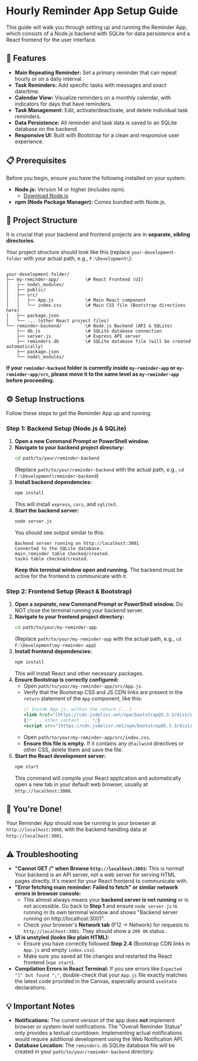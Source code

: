 # Hourly Reminder App Setup Guide

This guide will walk you through setting up and running the Reminder App, which consists of a Node.js backend with SQLite for data persistence and a React frontend for the user interface.

## 🚀 Features

* **Main Repeating Reminder:** Set a primary reminder that can repeat hourly or on a daily interval.
* **Task Reminders:** Add specific tasks with messages and exact date/time.
* **Calendar View:** Visualize reminders on a monthly calendar, with indicators for days that have reminders.
* **Task Management:** Edit, activate/deactivate, and delete individual task reminders.
* **Data Persistence:** All reminder and task data is saved to an SQLite database on the backend.
* **Responsive UI:** Built with Bootstrap for a clean and responsive user experience.

## 📋 Prerequisites

Before you begin, ensure you have the following installed on your system:

* **Node.js:** Version 14 or higher (includes npm).
    * [Download Node.js](https://nodejs.org/en/download/)
* **npm (Node Package Manager):** Comes bundled with Node.js.

## 📂 Project Structure

It is crucial that your backend and frontend projects are in **separate, sibling directories**.

Your project structure should look like this (replace `your-development-folder` with your actual path, e.g., `F:\Development\`):

```

your-development-folder/
├── my-reminder-app/          \# React Frontend (UI)
│   ├── node\_modules/
│   ├── public/
│   ├── src/
│   │   ├── App.js            \# Main React component
│   │   └── index.css         \# Main CSS file (Bootstrap directives here)
│   ├── package.json
│   └── ... (other React project files)
└── reminder-backend/         \# Node.js Backend (API & SQLite)
    ├── db.js                 \# SQLite database connection
    ├── server.js             \# Express API server
    ├── reminders.db          \# SQLite database file (will be created automatically)
    ├── package.json
    └── node\_modules/

````

**If your `reminder-backend` folder is currently inside `my-reminder-app` or `my-reminder-app/src`, please move it to the same level as `my-reminder-app` before proceeding.**

## ⚙️ Setup Instructions

Follow these steps to get the Reminder App up and running.

### Step 1: Backend Setup (Node.js & SQLite)

1.  **Open a new Command Prompt or PowerShell window.**
2.  **Navigate to your backend project directory:**
    ```bash
    cd path/to/your/reminder-backend
    ```
    (Replace `path/to/your/reminder-backend` with the actual path, e.g., `cd F:\Development\reminder-backend`)
3.  **Install backend dependencies:**
    ```bash
    npm install
    ```
    This will install `express`, `cors`, and `sqlite3`.
4.  **Start the backend server:**
    ```bash
    node server.js
    ```
    You should see output similar to this:
    ```
    Backend server running on http://localhost:3001
    Connected to the SQLite database.
    main_reminder table checked/created.
    tasks table checked/created.
    ```
    **Keep this terminal window open and running.** The backend must be active for the frontend to communicate with it.

### Step 2: Frontend Setup (React & Bootstrap)

1.  **Open a *separate*, new Command Prompt or PowerShell window.** Do NOT close the terminal running your backend server.
2.  **Navigate to your frontend project directory:**
    ```bash
    cd path/to/your/my-reminder-app
    ```
    (Replace `path/to/your/my-reminder-app` with the actual path, e.g., `cd F:\Development\my-reminder-app`)
3.  **Install frontend dependencies:**
    ```bash
    npm install
    ```
    This will install React and other necessary packages.
4.  **Ensure Bootstrap is correctly configured:**
    * Open `path/to/your/my-reminder-app/src/App.js`.
    * Verify that the Bootstrap CSS and JS CDN links are present in the `return` statement of the `App` component, like this:
        ```jsx
        // Inside App.js, within the return (...)
        <link href="[https://cdn.jsdelivr.net/npm/bootstrap@5.3.3/dist/css/bootstrap.min.css](https://cdn.jsdelivr.net/npm/bootstrap@5.3.3/dist/css/bootstrap.min.css)" rel="stylesheet" integrity="sha384-QWTKZyjpPEjISv5WaRU9OFeRpok6YctnYmDr5pNlyT2bRjXh0JMhjY6hW+ALEwIH" crossOrigin="anonymous" />
        {/* ... other content ... */}
        <script src="[https://cdn.jsdelivr.net/npm/bootstrap@5.3.3/dist/js/bootstrap.bundle.min.js](https://cdn.jsdelivr.net/npm/bootstrap@5.3.3/dist/js/bootstrap.bundle.min.js)" integrity="sha384-YvpcrYf0tY3lHB60NNkmXc5s9fDVZLESaAA55NDzOxhy9GkcIdslK1eN7N6jIeHz" crossOrigin="anonymous"></script>
        ```
    * Open `path/to/your/my-reminder-app/src/index.css`.
    * **Ensure this file is empty.** If it contains any `@tailwind` directives or other CSS, delete them and save the file.
5.  **Start the React development server:**
    ```bash
    npm start
    ```
    This command will compile your React application and automatically open a new tab in your default web browser, usually at `http://localhost:3000`.

## 🎉 You're Done!

Your Reminder App should now be running in your browser at `http://localhost:3000`, with the backend handling data at `http://localhost:3001`.

## ⚠️ Troubleshooting

* **"Cannot GET /" when Browse `http://localhost:3001`:** This is normal! Your backend is an API server, not a web server for serving HTML pages directly. It's meant for your React frontend to communicate with.
* **"Error fetching main reminder: Failed to fetch" or similar network errors in browser console:**
    * This almost always means your **backend server is not running** or is not accessible. Go back to **Step 1** and ensure `node server.js` is running in its own terminal window and shows "Backend server running on http://localhost:3001".
    * Check your browser's **Network tab** (F12 -> Network) for requests to `http://localhost:3001`. They should show a `200 OK` status.
* **UI is unstyled (looks like plain HTML):**
    * Ensure you have correctly followed **Step 2.4** (Bootstrap CDN links in `App.js` and empty `index.css`).
    * Make sure you saved all file changes and restarted the React frontend (`npm start`).
* **Compilation Errors in React Terminal:** If you see errors like `Expected "]" but found ";"`, double-check that your `App.js` file exactly matches the latest code provided in the Canvas, especially around `useState` declarations.

## 💡 Important Notes

* **Notifications:** The current version of the app does **not** implement browser or system-level notifications. The "Overall Reminder Status" only provides a textual countdown. Implementing actual notifications would require additional development using the Web Notification API.
* **Database Location:** The `reminders.db` SQLite database file will be created in your `path/to/your/reminder-backend` directory.
